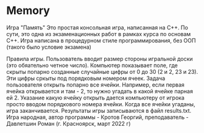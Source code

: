 # Memory
Игра "Память"
Это простая консольная игра, написанная на C++. По сути, это одна из экзаменационных работ в рамках
курса по основам С++.
Игра написана в процедурном стиле программирования, без ООП (такого было условие экзамена)

Правила игры.
Пользователь вводит размер стороны игральной доски (это обяательно четное число).
Компьютер показывает поле, где скрыты попарно созданные случайные цифры от 0 до 30 (2 и 2, 23 и 23).
Эти цифры сркыты под порядковым номером ячеек.
Задача пользователя открыть попарно все ячейки. Например, если первая ячейка открывается и там - 2, то нужно угадать в какой ячейке парная ей 2.
Указание какую ячейку открыть дается компьютеру от игрока просто вводом порядкового номера ячейки.
Когда все ячейки угаданы, игра заканчивается. Результаты игры записываются в файл results.txt.
Игра народная, автор программы - Кротов Георгий, преподаватель - Давлетшин Роман (г. Красноярск, март 2022 г)
